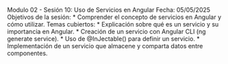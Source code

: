 Modulo 02 - Sesión 10: Uso de Servicios en Angular
Fecha: 05/05/2025
Objetivos de la sesión:
	* Comprender el concepto de servicios en Angular y cómo utilizar.
Temas cubiertos:
	* Explicación sobre qué es un servicio y su importancia en Angular.
	* Creación de un servicio con Angular CLI (ng generate service).
	* Uso de @InJectable() para definir un servicio.
	* Implementación de un servicio que almacene y comparta datos entre componentes.